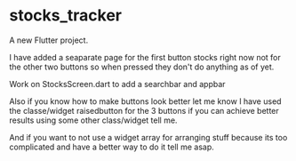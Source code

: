# stocks_tracker

A new Flutter project.

I have added a seaparate page for the first button stocks right now 
not for the other two buttons so when pressed they don't do anything as of yet.



Work on StocksScreen.dart to add a searchbar and appbar 

Also if you know how to make buttons look better let me know
I have used the classe/widget raisedbutton for the 3 buttons
if you can achieve better results using some other class/widget tell me.



And if you want to not use a widget array for arranging stuff because its too 
complicated and have a better way to do it tell me asap.